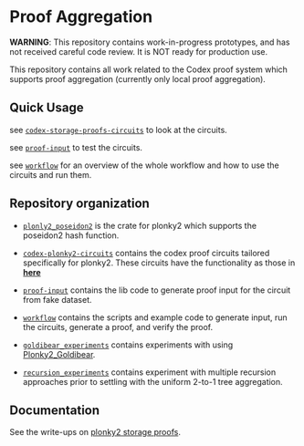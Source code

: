 Proof Aggregation
================================
**WARNING**: This repository contains work-in-progress prototypes, and has not received careful code review. It is NOT ready for production use.


This repository contains all work related to the Codex proof system which supports proof aggregation (currently only local proof aggregation).

## Quick Usage
see [`codex-storage-proofs-circuits`](../codex-storage-proofs-circuits) to look at the circuits.

see [`proof-input`](./proof-input) to test the circuits.

see [`workflow`](../workflow) for an overview of the whole workflow and how to use the circuits and run them.

Repository organization
-----------------

- [`plonly2_poseidon2`](./plonky2_poseidon2) is the crate for plonky2 which supports the poseidon2 hash function.

- [`codex-plonky2-circuits`](./codex-plonky2-circuits) contains the codex proof circuits tailored specifically for plonky2. These circuits have the functionality as those in [**here**](https://github.com/codex-storage/codex-storage-proofs-circuits)

- [`proof-input`](./proof-input) contains the lib code to generate proof input for the circuit from fake dataset.

- [`workflow`](./workflow) contains the scripts and example code to generate input, run the circuits, generate a proof, and verify the proof.

- [`goldibear_experiments`](./goldibear_experiments) contains experiments with using [Plonky2_Goldibear](https://github.com/telosnetwork/plonky2_goldibear/tree/main).

- [`recursion_experiments`](./recursion_experiments) contains experiment with multiple recursion approaches prior to settling with the uniform 2-to-1 tree aggregation.

Documentation
-----------------
See the write-ups on [plonky2 storage proofs](https://hackmd.io/@NQdG6IOmQE6astjwhJ6ACw/rJSsScfAR).

